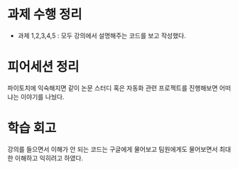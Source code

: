 # 과제 수행 정리
- 과제 1,2,3,4,5 : 모두 강의에서 설명해주는 코드를 보고 작성했다. 


# 피어세션 정리

파이토치에 익숙해지면 같이 논문 스터디 혹은 자동화 관련 프로젝트를 진행해보면 어떠냐는 이야기를 나눴다.


# 학습 회고

강의를 들으면서 이해가 안 되는 코드는 구글에게 물어보고 팀원에게도 물어보면서 최대한 이해하고 익히려고 하였다.
